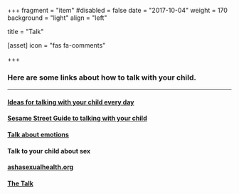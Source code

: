 +++
fragment = "item"
#disabled = false
date = "2017-10-04"
weight = 170
background = "light"
align = "left"

title = "Talk"

[asset]
  icon = "fas fa-comments"

+++

### Here are some links about how to talk with your child.
  
*****
  
#### [Ideas for talking with your child every day](http://www.q4kidz.org/)  
  
#### [Sesame Street Guide to talking with your child](http://www.talkingisteaching.org/)  
  
#### [Talk about emotions](http://www.cbc.ca/parents/shows/view/the_adventures_of_napkin_man)   
  
#### Talk to your child about sex

#### [ashasexualhealth.org](http://www.ashasexualhealth.org/parents)
#### [The Talk](https://www.regionofwaterloo.ca/en/health-and-wellness/resources/Documents/The-Talk.pdf)   